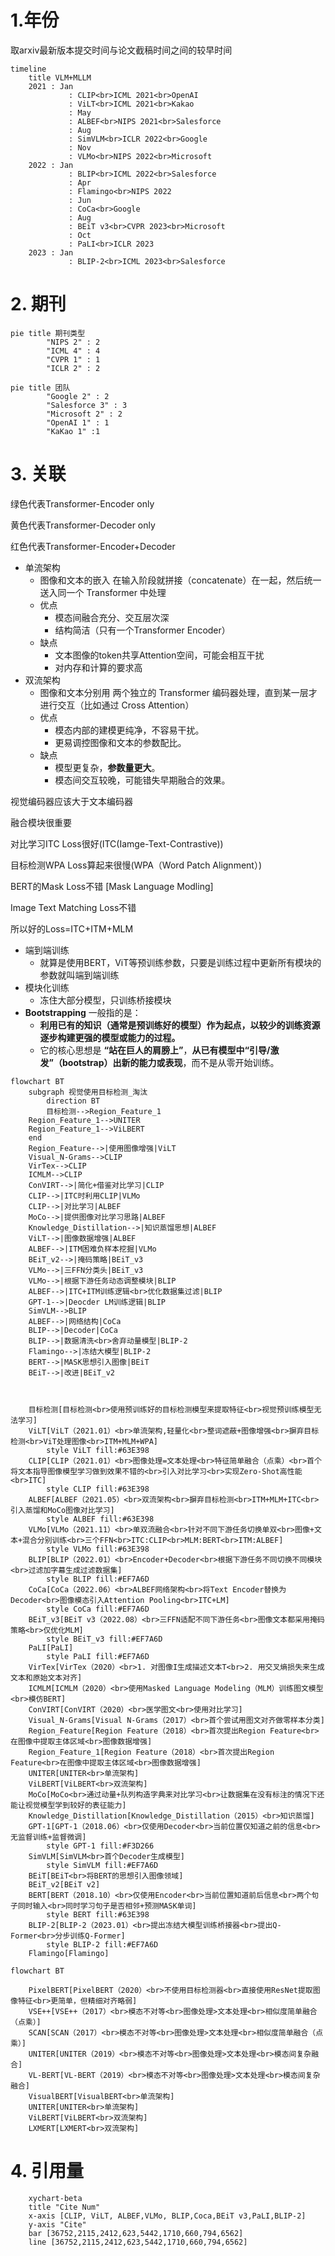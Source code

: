 # 1.年份

取arxiv最新版本提交时间与论文截稿时间之间的较早时间

```mermaid
timeline
    title VLM+MLLM
    2021 : Jan
    		 : CLIP<br>ICML 2021<br>OpenAI
    		 : ViLT<br>ICML 2021<br>Kakao
    		 : May
    		 : ALBEF<br>NIPS 2021<br>Salesforce
    		 : Aug
    		 : SimVLM<br>ICLR 2022<br>Google
    		 : Nov
    		 : VLMo<br>NIPS 2022<br>Microsoft
    2022 : Jan
    		 : BLIP<br>ICML 2022<br>Salesforce
    		 : Apr
    		 : Flamingo<br>NIPS 2022
    		 : Jun
    		 : CoCa<br>Google
    		 : Aug
    		 : BEiT v3<br>CVPR 2023<br>Microsoft
    		 : Oct
    		 : PaLI<br>ICLR 2023
    2023 : Jan
    		 : BLIP-2<br>ICML 2023<br>Salesforce
```





# 2. 期刊

```mermaid
pie title 期刊类型
		"NIPS 2" : 2
		"ICML 4" : 4
		"CVPR 1" : 1
		"ICLR 2" : 2
```

```mermaid
pie title 团队
		"Google 2" : 2
		"Salesforce 3" : 3
		"Microsoft 2" : 2
		"OpenAI 1" : 1
		"KaKao 1" :1
```



# 3. 关联

绿色代表Transformer-Encoder only

黄色代表Transformer-Decoder only

红色代表Transformer-Encoder+Decoder

- 单流架构
  - 图像和文本的嵌入 在输入阶段就拼接（concatenate）在一起，然后统一送入同一个 Transformer 中处理
  - 优点
    - 模态间融合充分、交互层次深
    - 结构简洁（只有一个Transformer Encoder）
  - 缺点
    - 文本图像的token共享Attention空间，可能会相互干扰
    - 对内存和计算的要求高
- 双流架构
  - 图像和文本分别用 两个独立的 Transformer 编码器处理，直到某一层才进行交互（比如通过 Cross Attention）
  - 优点
    - 模态内部的建模更纯净，不容易干扰。
    - 更易调控图像和文本的参数配比。
  - 缺点
    - 模型更复杂，**参数量更大**。
    - 模态间交互较晚，可能错失早期融合的效果。

视觉编码器应该大于文本编码器

融合模块很重要

对比学习ITC Loss很好(ITC(Iamge-Text-Contrastive))

目标检测WPA Loss算起来很慢(WPA（Word Patch Alignment）)

BERT的Mask Loss不错 [Mask Language Modling]

Image Text Matching Loss不错

所以好的Loss=ITC+ITM+MLM

- 端到端训练
  - 就算是使用BERT，ViT等预训练参数，只要是训练过程中更新所有模块的参数就叫端到端训练
- 模块化训练
  - 冻住大部分模型，只训练桥接模块
- **Bootstrapping** 一般指的是：
  - **利用已有的知识（通常是预训练好的模型）作为起点，以较少的训练资源逐步构建更强的模型或能力的过程。**
  - 它的核心思想是 **“站在巨人的肩膀上”**，**从已有模型中“引导/激发”（bootstrap）出新的能力或表现**，而不是从零开始训练。

```mermaid
flowchart BT
	subgraph 视觉使用目标检测_淘汰
		direction BT
		目标检测-->Region_Feature_1
    Region_Feature_1-->UNITER
    Region_Feature_1-->ViLBERT
	end
	Region_Feature-->|使用图像增强|ViLT
	Visual_N-Grams-->CLIP
	VirTex-->CLIP
	ICMLM-->CLIP
	ConVIRT-->|简化+借鉴对比学习|CLIP
	CLIP-->|ITC时利用CLIP|VLMo
	CLIP-->|对比学习|ALBEF
	MoCo-->|提供图像对比学习思路|ALBEF
	Knowledge_Distillation-->|知识蒸馏思想|ALBEF
	ViLT-->|图像数据增强|ALBEF
	ALBEF-->|ITM困难负样本挖掘|VLMo
	BEiT_v2-->|掩码策略|BEiT_v3
	VLMo-->|三FFN分类头|BEiT_v3
	VLMo-->|根据下游任务动态调整模块|BLIP
	ALBEF-->|ITC+ITM训练逻辑<br>优化数据集过滤|BLIP
	GPT-1-->|Deocder LM训练逻辑|BLIP
	SimVLM-->BLIP
	ALBEF-->|网络结构|CoCa
	BLIP-->|Decoder|CoCa
	BLIP-->|数据清洗<br>舍弃动量模型|BLIP-2
	Flamingo-->|冻结大模型|BLIP-2
	BERT-->|MASK思想引入图像|BEiT
	BEiT-->|改进|BEiT_v2
	
	

	目标检测[目标检测<br>使用预训练好的目标检测模型来提取特征<br>视觉预训练模型无法学习]
	ViLT[ViLT（2021.01）<br>单流架构,轻量化<br>整词遮蔽+图像增强<br>摒弃目标检测<br>ViT处理图像<br>ITM+MLM+WPA]
		style ViLT fill:#63E398
	CLIP[CLIP（2021.01）<br>图像处理=文本处理<br>特征简单融合（点乘）<br>首个将文本指导图像模型学习做到效果不错的<br>引入对比学习<br>实现Zero-Shot高性能<br>ITC]
		style CLIP fill:#63E398
	ALBEF[ALBEF（2021.05）<br>双流架构<br>摒弃目标检测<br>ITM+MLM+ITC<br>引入蒸馏和MoCo图像对比学习]
		style ALBEF fill:#63E398
	VLMo[VLMo（2021.11）<br>单双流融合<br>针对不同下游任务切换单双<br>图像+文本+混合分别训练<br>三个FFN<br>ITC:CLIP<br>MLM:BERT<br>ITM:ALBEF]
		style VLMo fill:#63E398
	BLIP[BLIP（2022.01）<br>Encoder+Decoder<br>根据下游任务不同切换不同模块<br>过滤加字幕生成过滤数据集]
		style BLIP fill:#EF7A6D
	CoCa[CoCa（2022.06）<br>ALBEF网络架构<br>将Text Encoder替换为Decoder<br>图像模态引入Attention Pooling<br>ITC+LM]
		style CoCa fill:#EF7A6D
	BEiT_v3[BEiT v3（2022.08）<br>三FFN适配不同下游任务<br>图像文本都采用掩码策略<br>仅优化MLM]
		style BEiT_v3 fill:#EF7A6D
	PaLI[PaLI]
		style PaLI fill:#EF7A6D
	VirTex[VirTex（2020）<br>1. 对图像I生成描述文本T<br>2. 用交叉熵损失来生成文本和原始文本对齐]
	ICMLM[ICMLM（2020）<br>使用Masked Language Modeling（MLM）训练图文模型<br>模仿BERT]
	ConVIRT[ConVIRT（2020）<br>医学图文<br>使用对比学习]
	Visual_N-Grams[Visual N-Grams（2017）<br>首个尝试用图文对齐做零样本分类]
	Region_Feature[Region Feature（2018）<br>首次提出Region Feature<br>在图像中提取主体区域<br>图像数据增强]
	Region_Feature_1[Region Feature（2018）<br>首次提出Region Feature<br>在图像中提取主体区域<br>图像数据增强]
	UNITER[UNITER<br>单流架构]
	ViLBERT[ViLBERT<br>双流架构]
	MoCo[MoCo<br>通过动量+队列构造字典来对比学习<br>让数据集在没有标注的情况下还能让视觉模型学到较好的表征能力]
	Knowledge_Distillation[Knowledge_Distillation（2015）<br>知识蒸馏]
	GPT-1[GPT-1（2018.06）<br>仅使用Decoder<br>当前位置仅知道之前的信息<br>无监督训练+监督微调]
		style GPT-1 fill:#F3D266
	SimVLM[SimVLM<br>首个Decoder生成模型]
		style SimVLM fill:#EF7A6D
	BEiT[BEiT<br>将BERT的思想引入图像领域]
	BEiT_v2[BEiT v2]
	BERT[BERT（2018.10）<br>仅使用Encoder<br>当前位置知道前后信息<br>两个句子同时输入<br>同时学习句子是否相邻+预测MASK单词]
		style BERT fill:#63E398
	BLIP-2[BLIP-2（2023.01）<br>提出冻结大模型训练桥接器<br>提出Q-Former<br>分步训练Q-Former]
		style BLIP-2 fill:#EF7A6D
	Flamingo[Flamingo]
```



```mermaid
flowchart BT

	PixelBERT[PixelBERT（2020）<br>不使用目标检测器<br>直接使用ResNet提取图像特征<br>更简单，但精细对齐略弱]
	VSE++[VSE++（2017）<br>模态不对等<br>图像处理>文本处理<br>相似度简单融合（点乘）]
	SCAN[SCAN（2017）<br>模态不对等<br>图像处理>文本处理<br>相似度简单融合（点乘）]
	UNITER[UNITER（2019）<br>模态不对等<br>图像处理>文本处理<br>模态间复杂融合]
	VL-BERT[VL-BERT（2019）<br>模态不对等<br>图像处理>文本处理<br>模态间复杂融合]
	VisualBERT[VisualBERT<br>单流架构]
	UNITER[UNITER<br>单流架构]
	ViLBERT[ViLBERT<br>双流架构]
	LXMERT[LXMERT<br>双流架构]
```



# 4. 引用量

```mermaid
    xychart-beta
    title "Cite Num"
    x-axis [CLIP, ViLT, ALBEF,VLMo, BLIP,Coca,BEiT v3,PaLI,BLIP-2]
    y-axis "Cite" 
    bar [36752,2115,2412,623,5442,1710,660,794,6562]
    line [36752,2115,2412,623,5442,1710,660,794,6562]
```



